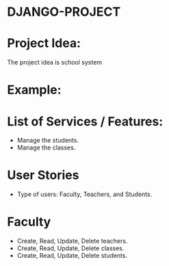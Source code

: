 # DJANGO-PROJECT

# Project Idea:
The project idea is school system

# Example: 

# List of Services / Features:

- Manage the students.
- Manage the classes.

# User Stories
- Type of users: Faculty, Teachers, and Students.

# Faculty

- Create, Read, Update, Delete teachers.
- Create, Read, Update, Delete classes.
- Create, Read, Update, Delete students.
